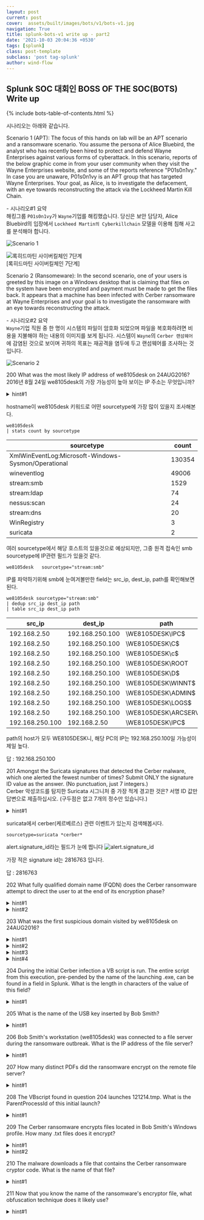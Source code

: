```yaml
---
layout: post
current: post
cover:  assets/built/images/bots/v1/bots-v1.jpg
navigation: True
title: splunk-bots-v1 write up - part2
date: '2021-10-03 20:04:36 +0530'
tags: [splunk]
class: post-template
subclass: 'post tag-splunk'
author: wind-flow
---
```


## Splunk SOC 대회인 BOSS OF THE SOC(BOTS) Write up

{% include bots-table-of-contents.html %}  
  
시나리오는 아래와 같습니다.

Scenario 1 (APT):
The focus of this hands on lab will be an APT scenario and a ransomware scenario. You assume the persona of Alice Bluebird, the analyst who has recently been hired to protect and defend Wayne Enterprises against various forms of cyberattack.
In this scenario, reports of the below graphic come in from your user community when they visit the Wayne Enterprises website, and some of the reports reference "P01s0n1vy." In case you are unaware, P01s0n1vy is an APT group that has targeted Wayne Enterprises. Your goal, as Alice, is to investigate the defacement, with an eye towards reconstructing the attack via the Lockheed Martin Kill Chain.  

\- 시나리오#1 요약  
해킹그룹 ```P01s0n1vy```가 ```Wayne```기업를 해킹했습니다. 당신은 보안 담당자, Alice Bluebird의 입장에서 ```Lockheed Martin의 Cyberkillchain``` 모델을 이용해 침해 사고를 분석해야 합니다.

![Scenario 1]({{site.url}}/assets/built/images/bots/v1/Defacement.png)

![록히드마틴 사이버킬체인 7단계]({{site.url}}/assets/built/images/bots/v1/cyberkillchain.jpg)  
[록히드마틴 사이버킬체인 7단계]

Scenario 2 (Ransomeware):
In the second scenario, one of your users is greeted by this image on a Windows desktop that is claiming that files on the system have been encrypted and payment must be made to get the files back. It appears that a machine has been infected with Cerber ransomware at Wayne Enterprises and your goal is to investigate the ransomware with an eye towards reconstructing the attack.  

\- 시나리오#2 요약  
```Wayne```기업 직원 중 한 명이 시스템의 파일이 암호화 되었으며 파일을 복호화하려면 비용을 지불해야 하는 내용의 이미지를 보게 됩니다. 시스템이 ```Wayne```의 ```Cerber 랜섬웨어```에 감염된 것으로 보이며 귀하의 목표는 재공격을 염두에 두고 랜섬웨어를 조사하는 것입니다.

![Scenario 2]({{site.url}}/assets/built/images/bots/v1/ransomewere.png)

200	What was the most likely IP address of we8105desk on 24AUG2016?  
2016년 8월 24일 we8105desk의 가장 가능성이 높아 보이는 IP 주소는 무엇입니까?
<details>
  <summary>hint#1</summary>
  Keep it simple and just search for the hostname provided in the question.  Try using the stats command to get a count of events by source ip address to point you in the right direction.<br>
  
  간단하게 유지하고 질문에 제공된 호스트 이름을 검색하십시오. stats 명령을 사용하여 소스 IP 주소별로 이벤트 수를 가져와 올바른 방향으로 조사해 보세요.
</details>

hostname이 we8105desk 키워드로 어떤 sourcetype에 가장 많이 있을지 조사해본다.

```
we8105desk 
| stats count by sourcetype
```

|sourcetype|count|
|---|---|
|XmlWinEventLog:Microsoft-Windows-Sysmon/Operational|130354|
|wineventlog|49006|
|stream:smb	|1529|
|stream:ldap	|74|
|nessus:scan	|24|
|stream:dns	|20|
|WinRegistry	|3|
|suricata	  |2|

여러 sourcetype에서 해당 호스트의 있을것으로 예상되지만, 그중 원격 접속인 smb sourcetype에 IP관련 필드가 있을것 같다.

```
we8105desk   sourcetype="stream:smb"
```

IP를 파악하기위해 smb에 눈여겨볼만한 field는 src_ip, dest_ip, path를 확인해보면 된다.

```
we8105desk sourcetype="stream:smb"
| dedup src_ip dest_ip path
| table src_ip dest_ip path
```


|src_ip|dest_ip|path|
|---|---|---|
|192.168.2.50	|192.168.250.100|	\\WE8105DESK\IPC$
|192.168.2.50	|192.168.250.100|	\\WE8105DESK\C$
|192.168.2.50	|192.168.250.100|	\\WE8105DESK\c$
|192.168.2.50 |	192.168.250.100|	\\WE8105DESK\ROOT
|192.168.2.50	|192.168.250.100|	\\WE8105DESK\D$
|192.168.2.50	|192.168.250.100|	\\WE8105DESK\WINNT$
|192.168.2.50	|192.168.250.100|	\\WE8105DESK\ADMIN$
|192.168.2.50	|192.168.250.100|	\\WE8105DESK\LOGS$
|192.168.2.50	|192.168.250.100|	\\WE8105DESK\ARCSERVE$
|192.168.250.100|	192.168.2.50|	\\WE8105DESK\IPC$

path의 host가 모두 WE8105DESK니, 해당 PC의 IP는 192.168.250.100일 가능성이 제일 높다.

답 : 192.168.250.100

201	Amongst the Suricata signatures that detected the Cerber malware, which one alerted the fewest number of times? Submit ONLY the signature ID value as the answer. (No punctuation, just 7 integers.)  
Cerber 악성코드를 탐지한 Suricata 시그니처 중 가장 적게 경고한 것은? 서명 ID 값만 답변으로 제출하십시오. (구두점은 없고 7개의 정수만 있습니다.)

<details>
  <summary>hint#1</summary>
  Keep it simple and start your search by looking at only the sourcetype associated with Suricata and maybe even the name of the malware in question.  The field containing the signature ID should be obvious.  Use stats to create a count by the field containing the signature ID.<br>

  단순하게 유지하고 Suricata와 연결된 소스 유형만 보고 심지어 문제의 맬웨어 이름까지 살펴봄으로써 검색을 시작하십시오. 서명 ID가 포함된 필드는 명확해야 합니다. 통계를 사용하여 서명 ID가 포함된 필드로 개수를 만듭니다.
</details>

suricata에서 cerber(케르베르스) 관련 이벤트가 있는지 검색해봅시다.
```
sourcetype=suricata *cerber*
```

alert.signature_id라는 필드가 눈에 띕니다
![alert.signature_id]({{site.url}}/assets/built/images/bots/v1/2021-10-15-16-55-44.png)

가장 적은 signature id는 2816763 입니다.

답 : 2816763

202	What fully qualified domain name (FQDN) does the Cerber ransomware attempt to direct the user to at the end of its encryption phase?

<details>
  <summary>hint#1</summary>
  Search stream:dns data for A queries coming from the infected workstation IP on the date in question.  Try and narrow your search period.
  
</details>

<details>
  <summary>hint#2</summary>
  Perform a shannon entropy analysis on the query{} field using URL toolbox by adding this to the end of the search: |`ut_shannon(query{})` | stats count by ut_shannon, query{} | sort -ut_shannon   
</details>

203	What was the first suspicious domain visited by we8105desk on 24AUG2016?

<details>
  <summary>hint#1</summary>
  Search stream:dns data for A queries coming from the infected workstation IP on the date in question.
</details>
<details>
  <summary>hint#2</summary>
  Use the "| reverse" SPL command to show oldest events first.
</details>
<details>
  <summary>hint#3</summary>
  Eliminate domain lookups that you can explain, question the first one you cannot.
</details>
<details>
  <summary>hint#4</summary>
  Go and git some IOCs on Cerber.  Then compare to the DNS Data
</details>

204	During the initial Cerber infection a VB script is run. The entire script from this execution, pre-pended by the name of the launching .exe, can be found in a field in Splunk. What is the length in characters of the value of this field?

<details>
  <summary>hint#1</summary>
  Keep it simple.  Start by looking at sysmon data for the infected device on the date in question.  Calculate the length of the command line using the "len()" function of the "eval" SPL command, and give your eyes a break by using the splunk table command. 
</details>

205	What is the name of the USB key inserted by Bob Smith?

<details>
  <summary>hint#1</summary>
  Tough question.  Perhaps you should give http://answers.splunk.com a try.
</details>

206	Bob Smith's workstation (we8105desk) was connected to a file server during the ransomware outbreak. What is the IP address of the file server?

<details>
  <summary>hint#1</summary>
  Search for SMB (Windows file sharing protocol) traffic from the infected device on the date in question. The "stats" SPL command can be used to count the most common destination IP for the SMB protocol.
</details>

207	How many distinct PDFs did the ransomware encrypt on the remote file server?

<details>
  <summary>hint#1</summary>
  Don't use SMB this time - it's a trap!  Windows event logs are the way to go for this one.  Focus on the event types that deal with windows shares and narrow the search by looking for distinct filenames for the extension in question.
</details>

208	The VBscript found in question 204 launches 121214.tmp. What is the ParentProcessId of this initial launch?

<details>
  <summary>hint#1</summary>
  Embrace your sysmon data.  Search for a command issued by the infected device on the date in question referencing the filename in question, and use the process_id, ParentProcessId, CommandLine,  and ParentCommandLine, to track down the parent process id of them all.
</details>

209	The Cerber ransomware encrypts files located in Bob Smith's Windows profile. How many .txt files does it encrypt?

<details>
  <summary>hint#1</summary>
  Sysmon to the rescue again.  Focus on the infected machine as well as the user profile while searching for the filename extension in question.
</details>
<details>
  <summary>hint#2</summary>
  In Sysmon events, EventCode=2 indicates file creation time has changed. Watch out for duplicates!
</details>

210	The malware downloads a file that contains the Cerber ransomware cryptor code. What is the name of that file?

<details>
  <summary>hint#1</summary>
  When looking for potentially malicious file, start your search with the Suricata data.  Narrow your search by focusing on the infected device. Remember malware does not always have to begin as an executable file.  
</details>

211	Now that you know the name of the ransomware's encryptor file, what obfuscation technique does it likely use?

<details>
  <summary>hint#1</summary>
  The enrcyptor file was an image!  
</details>
